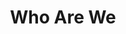 ---
title: Who Are We
sections:
  - type: secondary_header
    baseUrl: /about
    nav_items:
      - label: Who We Are
        link: /who-are-we
      - label: Our Team
        link: /team
      - label: Join Our Team
        link: /join-our-team
      - label: Affiliated Groups
        link: /affiliated-groups
      - label: Contact Us
        link: /contact-us
  - type: page_title
    title: Who is ESS?
  - type: features_section
    features:
      - title: Who Are We?
        content: >-
          The Engineering Students' Society is an organization run by students, for students. Throughout the year, the ESS works hard to improve your student experience by planning events, providing services, connecting you with other schools, and more! Each time you pay your tuition, a small portion comes to the ESS in exchange for your membership, giving you full access to the organization. Have Questions? Feel free to reach out to us on social media, send us an email, or stop by our office hours for a chat!
        align: left
        image: images/ess-who-we-are.jpeg
        image_alt: Who We Are
        image_position: left

      - title: Our Missions and Our Values
        content: >-
          At uOttawa ESS, we hope to redefine engineering culture, and ensure everyone feels as though they belong. We strive to create an inviting and positive learning environment for all our members. The ESS believes the tradition should never stand in the way of progress, and try to consider the following core values in all we do…


          **Respect and Empathy:** We aim to understand and respect the perspectives of all our members and consider them in all the organization’s operations


          **Ethics, Transparency, and Accessibility:** We aim to have complete transparency in our organization and work to ensure all decisions are made ethically. We strive to make our operations accessible to all members, regardless of their ability.


          **Accountability:** We aim to continuously clearly identify any difficulties within the organization, remedy them, and grow from our experiences.
        align: left
        image: images/ess-our-values.jpeg
        image_alt: Our Values
        image_position: left
  - type: line_divider
  - type: features_section
    title: Sponsors
    features:
      - title: National Bank of Canada
        content: >-
          Lorem ipsum dolor sit amet, consectetur adipiscing elit. Enim integer augue justo morbi ut arcu, diam, luctus ante. Velit tristique risus sit dignissim nam lacus, id molestie velit. Sed et facilisis nibh tellus, sem rhoncus vulputate laoreet. Enim nunc pretium, tincidunt nunc nec ullamcorper convallis.


          Check out their deals at https://www.nbc.ca/personal/accounts/students/engineers.html  
        align: left
        image: images/national-bank.png
        image_alt: Feature 1 placeholder image
        image_position: left
  - type: cta_section
    title: Find out what events are coming up!
    subtitle: >-
      Lorem ipsum dolor sit amet, consectetur adipiscing elit. Nullam a metus
      quis lorem malesuada luctus.
    actions:
      - label: Events
        url: /features
        style: primary
    has_background: true
    background_color: gray
template: advanced
---